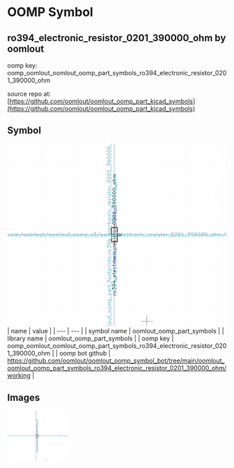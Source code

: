 # OOMP Symbol  
## ro394_electronic_resistor_0201_390000_ohm  by oomlout  
  
oomp key: oomp_oomlout_oomlout_oomp_part_symbols_ro394_electronic_resistor_0201_390000_ohm  
  
source repo at: [https://github.com/oomlout/oomlout_oomp_part_kicad_symbols](https://github.com/oomlout/oomlout_oomp_part_kicad_symbols)  
## Symbol  
  
[![working.png](working_600.png)](working.png)  
| name | value | 
| --- | --- | 
| symbol name | oomlout_oomp_part_symbols | 
| library name | oomlout_oomp_part_symbols | 
| oomp key | oomp_oomlout_oomlout_oomp_part_symbols_ro394_electronic_resistor_0201_390000_ohm | 
| oomp bot github | https://github.com/oomlout/oomlout_oomp_symbol_bot/tree/main/oomlout_oomlout_oomp_part_symbols_ro394_electronic_resistor_0201_390000_ohm/working | 
## Images  
  
[![working.png](working_140.png)](working.png)  
